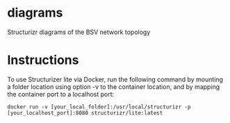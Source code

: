 # diagrams
Structurizr diagrams of the BSV network topology

# Instructions
To use Structurizer lite via Docker, run the following command by mounting a
folder location using option -v to the container location, and by mapping the
container port to a localhost port:

`docker run -v [your_local_folder]:/usr/local/structurizr -p [your_localhost_port]:8080 structurizr/lite:latest`

